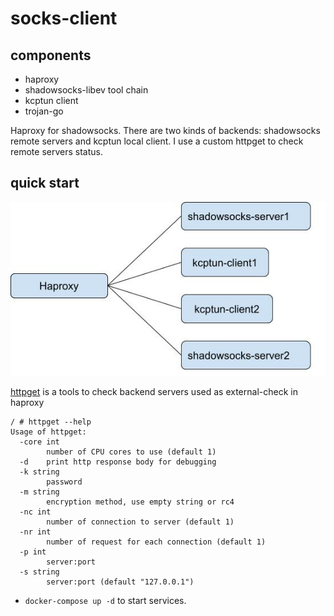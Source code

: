 # socks-client

## components
- haproxy 
- shadowsocks-libev tool chain
- kcptun client
- trojan-go

Haproxy for shadowsocks. There are two kinds of backends: shadowsocks remote servers and kcptun local client. I use a custom httpget to check remote servers status.

## quick start

![architecture](./architecture.jpg)


[httpget](https://github.com/colachg/http-over-socks) is a tools to check backend servers used as external-check in haproxy
```
/ # httpget --help
Usage of httpget:
  -core int
    	number of CPU cores to use (default 1)
  -d	print http response body for debugging
  -k string
    	password
  -m string
    	encryption method, use empty string or rc4
  -nc int
    	number of connection to server (default 1)
  -nr int
    	number of request for each connection (default 1)
  -p int
    	server:port
  -s string
    	server:port (default "127.0.0.1")
```

- `docker-compose up -d` to start services.
